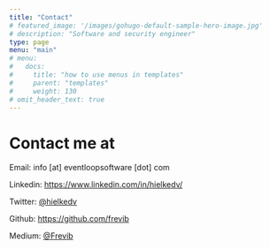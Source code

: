 ```yaml
---
title: "Contact"
# featured_image: '/images/gohugo-default-sample-hero-image.jpg'
# description: "Software and security engineer"
type: page
menu: "main"
# menu:
#   docs:
#     title: "how to use menus in templates"
#     parent: "templates"
#     weight: 130
# omit_header_text: true
---
```



# Contact me at

Email: info [at] eventloopsoftware [dot] com

Linkedin: https://www.linkedin.com/in/hielkedv/

Twitter: [@hielkedv](https://twitter.com/hielkedv)

Github: https://github.com/frevib

Medium: [@Frevib](https://medium.com/@Frevib)